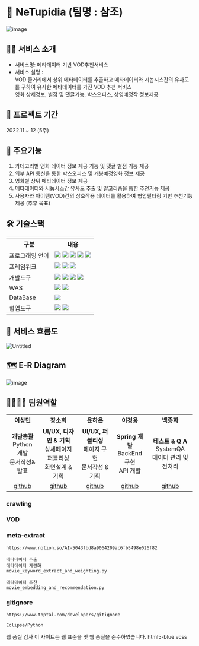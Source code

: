 # 🎥 NeTupidia (팀명 : 삼조)
![image](https://user-images.githubusercontent.com/110751978/206977515-49a9c584-ee74-4804-b61a-bb35d2c22867.png)


## 🤷‍♀️ 서비스 소개
* 서비스명: 메타데이터 기반 VOD추천서비스
* 서비스 설명 : <br>
VOD 줄거리에서 상위 메타데이터를 추출하고 메타데이터와 시놉시스간의 유사도를 구하여 유사한 메타데이터를 가진 VOD 추천 서비스
<br>영화 상세정보, 별점 및 댓글기능, 박스오피스, 상영예정작 정보제공

## 📆 프로젝트 기간
2022.11 ~ 12 (5주)

## 🔎 주요기능
1. 카테고리별 영화 데이터 정보 제공 기능 및 댓글 별점 기능 제공
2. 외부 API 통신을 통한 박스오피스 및 개봉예정영화 정보 제공
3. 영화별 상위 메타데이터 정보 제공 
4. 메타데이터와 시놉시스간 유사도 추출 및 알고리즘을 통한 추천기능 제공
5. 사용자와 아이템(VOD)간의 상호작용 데이터를 활용하여 협업필터링 기반 추천기능 제공 (추후 목표)

## 🛠 기술스택
<table>
    <tr>
        <th>구분</th>
        <th>내용</th>
    </tr>
    <tr>
        <td>프로그래밍 언어</td>
        <td>
            <img src="https://img.shields.io/badge/Java-007396?style=for-the-badge&logo=java&logoColor=white"/>
            <img src="https://img.shields.io/badge/Python-3776AB?style=for-the-badge&logo=Python&logoColor=white"/> 
            <img src="https://img.shields.io/badge/HTML5-E34F26?style=for-the-badge&logo=HTML5&logoColor=white"/>
            <img src="https://img.shields.io/badge/CSS3-1572B6?style=for-the-badge&logo=CSS3&logoColor=white"/>
            <img src="https://img.shields.io/badge/JavaScript-F7DF1E?style=for-the-badge&logo=JavaScript&logoColor=white"/>
        </td>
    </tr>
    <tr>
        <td>프레임워크</td>
        <td>
            <img src="https://img.shields.io/badge/spring-6DB33F?style=for-the-badge&logo=spring&logoColor=white">
            <img src="https://img.shields.io/badge/BootStrap-7952B3?style=for-the-badge&logo=BootStrap&logoColor=white"/>
            <img src="https://img.shields.io/badge/jquery-0769AD?style=for-the-badge&logo=jquery&logoColor=white">
        </td>
    </tr>
    <tr>
        <td>개발도구</td>
        <td>
            <img src="https://img.shields.io/badge/Eclipse-2C2255?style=for-the-badge&logo=Eclipse&logoColor=white"/>
            <img src="https://img.shields.io/badge/VSCode-007ACC?style=for-the-badge&logo=VisualStudioCode&logoColor=white"/>
            <img src="https://img.shields.io/badge/Anaconda-44A833?style=for-the-badge&logo=Anaconda&logoColor=white"/>
            <img src="https://img.shields.io/badge/Jupyter-F37626?style=for-the-badge&logo=Jupyter&logoColor=white"/>
        </td>
    </tr>
    <tr>
        <td>WAS</td>
        <td>
            <img src="https://img.shields.io/badge/Apache Tomcat-D22128?style=for-the-badge&logo=Apache Tomcat&logoColor=white"/>
            <img src="https://img.shields.io/badge/flask-000000?style=for-the-badge&logo=flask&logoColor=white">
        </td>
    </tr>
    <tr>
        <td>DataBase</td>
        <td>
            <img src="https://img.shields.io/badge/mysql-4479A1?style=for-the-badge&logo=mysql&logoColor=white">
        </td>
    </tr>
    <tr>
        <td>협업도구</td>
        <td>
            <img src="https://img.shields.io/badge/Git-F05032?style=for-the-badge&logo=Git&logoColor=white"/>
            <img src="https://img.shields.io/badge/GitHub-181717?style=for-the-badge&logo=GitHub&logoColor=white"/>
        </td>
    </tr>
</table>


## 🌊 서비스 흐름도
![Untitled](https://user-images.githubusercontent.com/110751978/206978578-2beacfbb-2f6f-4618-a061-73728e9a8cba.png)



## 🗺 E-R Diagram
![image](https://user-images.githubusercontent.com/110751978/206978699-451a9b6a-c27c-4f50-8c50-f78194f22130.jpg)



## 👨‍👩‍👧‍👦 팀원역할
<table>
 
  <tr>
    <td align="center"><strong>이상민</strong></td>
    <td align="center"><strong>장소희</strong></td>
    <td align="center"><strong>윤하은</strong></td>
    <td align="center"><strong>이경용</strong></td>
    <td align="center"><strong>백종화</strong></td>
  </tr>
  <tr>
    <td align="center"><b>개발총괄</b><br>Python 개발<br>문서작성&발표</td>
    <td align="center"><b>UI/UX, 디자인 & 기획</b><br>상세페이지 퍼블리싱<br>화면설계 & 기획</td>
    <td align="center"><b>UI/UX, 퍼블리싱</b><br>페이지 구현<br>문서작성 & 기획</td>
    <td align="center"><b>Spring 개발</b><br/>BackEnd 구현<br/> API 개발<br/></td>
    <td align="center"><b>테스트 & Q A</b><br>SystemQA<br>데이터 관리 및 전처리</td>
  </tr>
  <tr>
    <td align="center"><a href="https://github.com/apron123" target='_blank'>github</a></td>
    <td align="center"><a href="https://github.com/자신의username작성해주세요" target='_blank'>github</a></td>
    <td align="center"><a href="https://github.com/자신의username작성해주세요" target='_blank'>github</a></td>
    <td align="center"><a href="https://github.com/자신의username작성해주세요" target='_blank'>github</a></td>
    <td align="center"><a href="https://github.com/자신의username작성해주세요" target='_blank'>github</a></td>
  </tr>
 
</table>


### crawling


### VOD
 

### meta-extract
```
https://www.notion.so/AI-5043fbd8a9064209ac6fb5498e026f82

메타데이터 추출
메타데이터 계량화
movie_keyword_extract_and_weighting.py

메타데이터 추천
movie_embedding_and_recommendation.py
```

### gitignore
```
https://www.toptal.com/developers/gitignore

Eclipse/Python
```


웹 품질 검사
이 사이트는 웹 표준을 및 웹 품질을 준수하였습니다.
html5-blue vcss
